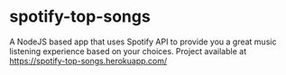 # spotify-top-songs
A NodeJS based app that uses Spotify API to provide you a great music listening experience based on your choices. Project available at https://spotify-top-songs.herokuapp.com/
